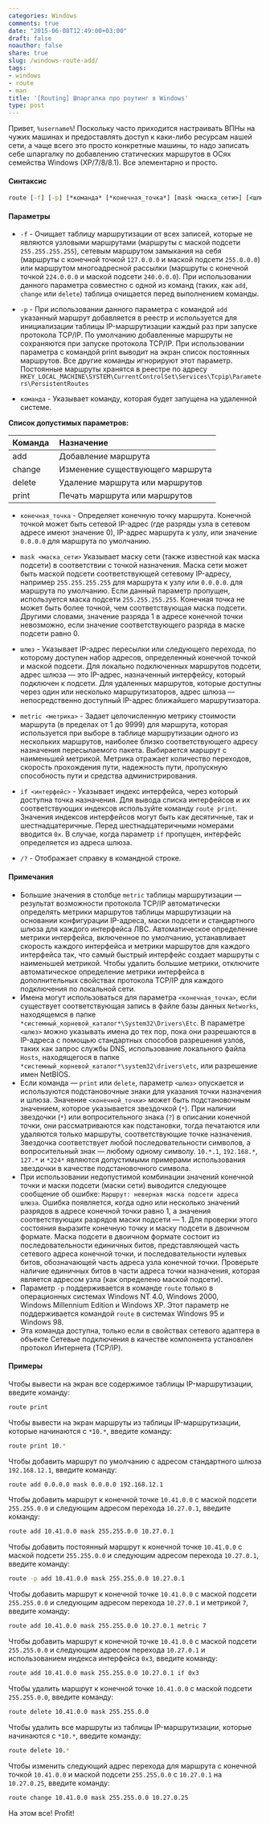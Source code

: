 ```yaml
---
categories: Windows
comments: true
date: "2015-06-08T12:49:00+03:00"
draft: false
noauthor: false
share: true
slug: /windows-route-add/
tags:
- windows
- route
- man
title: '[Routing] Шпаргалка про роутинг в Windows'
type: post
---
```


Привет, `%username%`! Поскольку часто приходится настраивать ВПНы на чужих машинах и предоставлять доступ к каки-либо ресурсам нашей сети, а чаще всего это просто конкретные машины, то надо записать себе шпаргалку по добавлению статических маршрутов в ОСях семейства Windows (XP/7/8/8.1). Все элементарно и просто. 

#### **Синтаксис**
```cmd
route [-f] [-p] [*команда* [*конечная_точка*] [mask <маска_сети>] [<шлюз>] [metric <метрика>]] [if <интерфейс>]]
```

#### **Параметры**

-  `-f` - Очищает таблицу маршрутизации от всех записей, которые не являются узловыми маршрутами (маршруты с маской подсети `255.255.255.255`), сетевым маршрутом замыкания на себя (маршруты с конечной точкой `127.0.0.0` и маской подсети `255.0.0.0`) или маршрутом многоадресной рассылки (маршруты с конечной точкой `224.0.0.0` и маской подсети `240.0.0.0`). При использовании данного параметра совместно с одной из команд (таких, как `add`, `change` или `delete`) таблица очищается перед выполнением команды.

-  `-p` - При использовании данного параметра с командой `add` указанный маршрут добавляется в реестр и используется для инициализации таблицы IP-маршрутизации каждый раз при запуске протокола TCP/IP. По умолчанию добавленные маршруты не сохраняются при запуске протокола TCP/IP. При использовании параметра с командой print выводит на экран список постоянных маршрутов. Все другие команды игнорируют этот параметр. Постоянные маршруты хранятся в реестре по адресу `HKEY_LOCAL_MACHINE\SYSTEM\CurrentControlSet\Services\Tcpip\Parameters\PersistentRoutes`

-  `команда` - Указывает команду, которая будет запущена на удаленной системе.

**Список допустимых параметров:**

|Команда | Назначение |
|:---|:---|
|add | Добавление маршрута|
|change | Изменение существующего маршрута|
|delete |Удаление маршрута или маршрутов|
|print | Печать маршрута или маршрутов|

-  `конечная_точка` -  Определяет конечную точку маршрута. Конечной точкой может быть сетевой IP-адрес (где разряды узла в сетевом адресе имеют значение 0), IP-адрес маршрута к узлу, или значение `0.0.0.0` для маршрута по умолчанию.

-  `mask <маска_сети>` Указывает маску сети (также известной как маска подсети) в соответствии с точкой назначения. Маска сети может быть маской подсети соответствующей сетевому IP-адресу, например `255.255.255.255` для маршрута к узлу или `0.0.0.0`. для маршрута по умолчанию. Если данный параметр пропущен, используется маска подсети `255.255.255.255`. Конечная точка не может быть более точной, чем соответствующая маска подсети. Другими словами, значение разряда 1 в адресе конечной точки невозможно, если значение соответствующего разряда в маске подсети равно 0.

-  `шлюз` - Указывает IP-адрес пересылки или следующего перехода, по которому доступен набор адресов, определенный конечной точкой и маской подсети. Для локально подключенных маршрутов подсети, адрес шлюза — это IP-адрес, назначенный интерфейсу, который подключен к подсети. Для удаленных маршрутов, которые доступны через один или несколько маршрутизаторов, адрес шлюза — непосредственно доступный IP-адрес ближайшего маршрутизатора.

-  `metric <метрика>` - Задает целочисленную метрику стоимости маршрута (в пределах от 1 до 9999) для маршрута, которая используется при выборе в таблице маршрутизации одного из нескольких маршрутов, наиболее близко соответствующего адресу назначения пересылаемого пакета. Выбирается маршрут с наименьшей метрикой. Метрика отражает количество переходов, скорость прохождения пути, надежность пути, пропускную способность пути и средства администрирования.

-  `if <интерфейс>` - Указывает индекс интерфейса, через который доступна точка назначения. Для вывода списка интерфейсов и их соответствующих индексов используйте команду `route print`. Значения индексов интерфейсов могут быть как десятичные, так и шестнадцатеричные. Перед шестнадцатеричными номерами вводится `0х`. В случае, когда параметр `if` пропущен, интерфейс определяется из адреса шлюза.

- `/?` -  Отображает справку в командной строке.

#### **Примечания**

-   Большие значения в столбце `metric` таблицы маршрутизации — результат возможности протокола TCP/IP автоматически определять метрики маршрутов таблицы маршрутизации на основании конфигурации IP-адреса, маски подсети и стандартного шлюза для каждого интерфейса ЛВС. Автоматическое определение метрики интерфейса, включенное по умолчанию, устанавливает скорость каждого интерфейса и метрики маршрутов для каждого интерфейса так, что самый быстрый интерфейс создает маршруты с наименьшей метрикой. Чтобы удалить большие метрики, отключите автоматическое определение метрики интерфейса в дополнительных свойствах протокола TCP/IP для каждого подключения по локальной сети.
-   Имена могут использоваться для параметра `<конечная_точка>`, если существует соответствующая запись в файле базы данных `Networks`, находящемся в папке `*системный_корневой_каталог*\System32\Drivers\Etc`. В параметре `<шлюз>` можно указывать имена до тех пор, пока они разрешаются в IP-адреса с помощью стандартных способов разрешения узлов, таких как запрос службы DNS, использование локального файла `Hosts`, находящегося в папке `*системный_корневой_каталог*\system32\drivers\etc`, или разрешение имен NetBIOS.
-   Если команда — `print` или `delete`, параметр `<шлюз>` опускается и используются подстановочные знаки для указания точки назначения и шлюза. Значение `<конечной_точки>` может быть подстановочным значением, которое указывается звездочкой (`*`). При наличии звездочки (`*`) или вопросительного знака (`?`) в описании конечной точки, они рассматриваются как подстановки, тогда печатаются или удаляются только маршруты, соответствующие точке назначения. Звездочка соответствует любой последовательности символов, а вопросительный знак — любому одному символу. `10.*.1`, `192.168.*`, `127.*` и `*224*` являются допустимыми примерами использования звездочки в качестве подстановочного символа.
-   При использовании недопустимой комбинации значений конечной точки и маски подсети (маски сети) выводится следующее сообщение об ошибке: `Маршрут: неверная маска подсети адреса шлюза`. Ошибка появляется, когда одно или несколько значений разрядов в адресе конечной точки равно 1, а значения соответствующих разрядов маски подсети — 1. Для проверки этого состояния выразите конечную точку и маску подсети в двоичном формате. Маска подсети в двоичном формате состоит из последовательности единичных битов, представляющей часть сетевого адреса конечной точки, и последовательности нулевых битов, обозначающей часть адреса узла конечной точки. Проверьте наличие единичных битов в части адреса точки назначения, которая является адресом узла (как определено маской подсети).
-   Параметр `-p` поддерживается в команде `route` только в операционных системах Windows NT 4.0, Windows 2000, Windows Millennium Edition и Windows XP. Этот параметр не поддерживается командой `route` в системах Windows 95 и Windows 98.
-   Эта команда доступна, только если в свойствах сетевого адаптера в объекте Сетевые подключения в качестве компонента установлен протокол Интернета (TCP/IP).

#### **Примеры**

Чтобы вывести на экран все содержимое таблицы IP-маршрутизации, введите команду:
```bash
route print
```
Чтобы вывести на экран маршруты из таблицы IP-маршрутизации, которые начинаются с `*10.*`, введите команду:
```bash
route print 10.*
```
Чтобы добавить маршрут по умолчанию с адресом стандартного шлюза `192.168.12.1`, введите команду:
```bash
route add 0.0.0.0 mask 0.0.0.0 192.168.12.1
```
Чтобы добавить маршрут к конечной точке `10.41.0.0` с маской подсети `255.255.0.0` и следующим адресом перехода `10.27.0.1`, введите команду:
```bash
route add 10.41.0.0 mask 255.255.0.0 10.27.0.1
```
Чтобы добавить постоянный маршрут к конечной точке `10.41.0.0` с маской подсети `255.255.0.0` и следующим адресом перехода `10.27.0.1`, введите команду:
```bash
route -p add 10.41.0.0 mask 255.255.0.0 10.27.0.1
```
Чтобы добавить маршрут к конечной точке `10.41.0.0` с маской подсети `255.255.0.0` и следующим адресом перехода `10.27.0.1` и метрикой `7`, введите команду:
```bash
route add 10.41.0.0 mask 255.255.0.0 10.27.0.1 metric 7
```
Чтобы добавить маршрут к конечной точке `10.41.0.0` с маской подсети `255.255.0.0` и следующим адресом перехода `10.27.0.1` и использованием индекса интерфейса `0х3`, введите команду:
```bash
route add 10.41.0.0 mask 255.255.0.0 10.27.0.1 if 0x3
```
Чтобы удалить маршрут к конечной точке `10.41.0.0` с маской подсети `255.255.0.0`, введите команду:
```bash
route delete 10.41.0.0 mask 255.255.0.0
```
Чтобы удалить все маршруты из таблицы IP-маршрутизации, которые начинаются с `*10.*`, введите команду:
```bash
route delete 10.*
```
Чтобы изменить следующий адрес перехода для маршрута с конечной точкой `10.41.0.0` и маской подсети `255.255.0.0` с `10.27.0.1` на `10.27.0.25`, введите команду:
```bash
route change 10.41.0.0 mask 255.255.0.0 10.27.0.25
```
На этом все! Profit!
